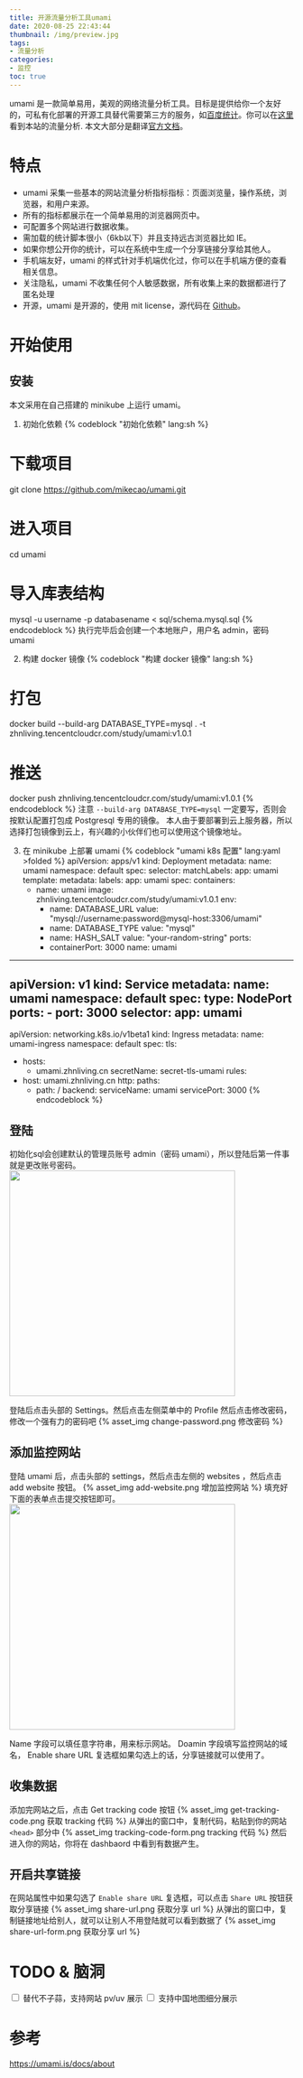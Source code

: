 ```yaml
---
title: 开源流量分析工具umami
date: 2020-08-25 22:43:44
thumbnail: /img/preview.jpg
tags: 
- 流量分析
categories:
- 监控
toc: true
---
```


umami 是一款简单易用，美观的网络流量分析工具。目标是提供给你一个友好的，可私有化部署的开源工具替代需要第三方的服务，如[百度统计](https://tongji.baidu.com/web/welcome/login)。你可以在[这里](https://umami.zhnliving.cn/share/n5BMbCRy/my-hexo)看到本站的流量分析. 本文大部分是翻译[官方文档](https://umami.is/docs/about)。
<!-- more -->

# 特点
- umami 采集一些基本的网站流量分析指标指标：页面浏览量，操作系统，浏览器，和用户来源。
- 所有的指标都展示在一个简单易用的浏览器网页中。
- 可配置多个网站进行数据收集。
- 需加载的统计脚本很小（6kb以下）并且支持远古浏览器比如 IE。
- 如果你想公开你的统计，可以在系统中生成一个分享链接分享给其他人。
- 手机端友好，umami 的样式针对手机端优化过，你可以在手机端方便的查看相关信息。
- 关注隐私，umami 不收集任何个人敏感数据，所有收集上来的数据都进行了匿名处理
- 开源，umami 是开源的，使用 mit license，源代码在 [Github](https://github.com/mikecao/umami)。


# 开始使用
## 安装
本文采用在自己搭建的 minikube 上运行 umami。
1. 初始化依赖
{% codeblock "初始化依赖" lang:sh %}
# 下载项目
git clone https://github.com/mikecao/umami.git
# 进入项目
cd umami
# 导入库表结构
mysql -u username -p databasename < sql/schema.mysql.sql
{% endcodeblock %}
执行完毕后会创建一个本地账户，用户名 admin，密码 umami

2. 构建 docker 镜像
{% codeblock "构建 docker 镜像" lang:sh %}
# 打包
docker build --build-arg DATABASE_TYPE=mysql . -t zhnliving.tencentcloudcr.com/study/umami:v1.0.1
# 推送
docker push zhnliving.tencentcloudcr.com/study/umami:v1.0.1
{% endcodeblock %}
注意 `--build-arg DATABASE_TYPE=mysql` 一定要写，否则会按默认配置打包成 Postgresql 专用的镜像。
本人由于要部署到云上服务器，所以选择打包镜像到云上，有兴趣的小伙伴们也可以使用这个镜像地址。

3. 在 minikube 上部署 umami
{% codeblock "umami k8s 配置" lang:yaml >folded %}
apiVersion: apps/v1
kind: Deployment
metadata:
  name: umami
  namespace: default
spec:
  selector:
    matchLabels:
      app: umami
  template:
    metadata:
      labels:
        app: umami
    spec:
      containers:
      - name: umami
        image: zhnliving.tencentcloudcr.com/study/umami:v1.0.1
        env:
        - name: DATABASE_URL
          value: "mysql://username:password@mysql-host:3306/umami"
        - name: DATABASE_TYPE
          value: "mysql"
        - name: HASH_SALT
          value: "your-random-string"
        ports:
        - containerPort: 3000
          name: umami
---
apiVersion: v1
kind: Service
metadata:
  name: umami
  namespace: default
spec:
  type: NodePort
  ports:
    - port: 3000
  selector:
    app: umami
---
apiVersion: networking.k8s.io/v1beta1
kind: Ingress
metadata:
  name: umami-ingress
  namespace: default
spec:
  tls:
  - hosts:
    - umami.zhnliving.cn
    secretName: secret-tls-umami
  rules:
  - host: umami.zhnliving.cn
    http:
      paths:
      - path: /
        backend:
          serviceName: umami
          servicePort: 3000
{% endcodeblock %}

## 登陆
初始化sql会创建默认的管理员账号 admin（密码 umami），所以登陆后第一件事就是更改账号密码。
<img src="login.png" width="400px">

登陆后点击头部的 Settings。然后点击左侧菜单中的 Profile 然后点击修改密码，修改一个强有力的密码吧
{% asset_img change-password.png 修改密码 %}

## 添加监控网站
登陆 umami 后，点击头部的 settings，然后点击左侧的 websites ，然后点击 add website 按钮。
{% asset_img add-website.png 增加监控网站 %}
填充好下面的表单点击提交按钮即可。
<img src="add-website-form.png" width="400px">

Name 字段可以填任意字符串，用来标示网站。
Doamin 字段填写监控网站的域名，
Enable share URL 复选框如果勾选上的话，分享链接就可以使用了。

## 收集数据
添加完网站之后，点击 Get tracking code 按钮
{% asset_img get-tracking-code.png 获取 tracking 代码 %}
从弹出的窗口中，复制代码，粘贴到你的网站 `<head>` 部分中
{% asset_img tracking-code-form.png tracking 代码 %}
然后进入你的网站，你将在 dashbaord 中看到有数据产生。

## 开启共享链接
在网站属性中如果勾选了 `Enable share URL` 复选框，可以点击 `Share URL` 按钮获取分享链接
{% asset_img share-url.png 获取分享 url %}
从弹出的窗口中，复制链接地址给别人，就可以让别人不用登陆就可以看到数据了
{% asset_img share-url-form.png 获取分享 url %}


# TODO & 脑洞
<input type="checkbox" onclick="return false" >  替代不子蒜，支持网站 pv/uv 展示
<input type="checkbox" onclick="return false" >  支持中国地图细分展示

# 参考
https://umami.is/docs/about